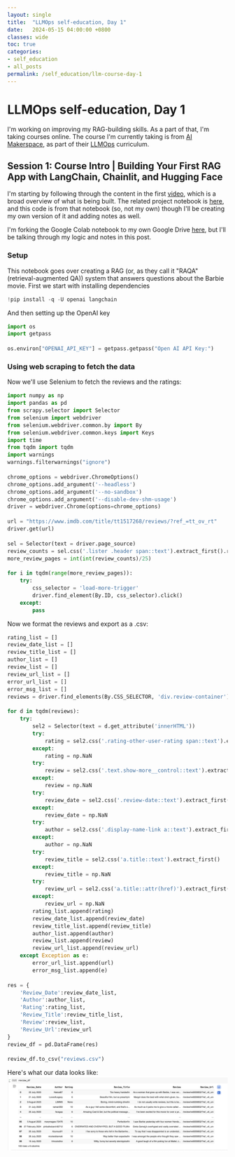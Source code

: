 ```yaml
---
layout: single
title:  "LLMOps self-education, Day 1"
date:   2024-05-15 04:00:00 +0800
classes: wide
toc: true
categories:
- self_education
- all_posts
permalink: /self_education/llm-course-day-1
---
```

# LLMOps self-education, Day 1
I'm working on improving my RAG-building skills. As a part of that, I'm taking courses online. The course I'm currently taking is from [AI Makerspace](https://github.com/AI-Maker-Space), as part of their [LLMOps](https://github.com/AI-Maker-Space/LLM-Ops-Cohort-1) curriculum.

## Session 1: Course Intro | Building Your First RAG App with LangChain, Chainlit, and Hugging Face
I'm starting by following through the content in the first [video](https://www.youtube.com/watch?v=d1Oj5vrTWC4), which is a broad overview of what is being built. The related project notebook is [here](https://github.com/AI-Maker-Space/LLM-Ops-Cohort-1/tree/main/Week%201/Tuesday), and this code is from that notebook (so, not my own) though I'll be creating my own version of it and adding notes as well.

I'm forking the Google Colab notebook to my own Google Drive [here](https://colab.research.google.com/drive/1lCHC-W3DoO4_Nxr2165QpvvcEkpGq8Mc), but I'll be talking through my logic and notes in this post.

### Setup
This notebook goes over creating a RAG (or, as they call it "RAQA" (retrieval-augmented QA)) system that answers questions about the Barbie movie. First we start with installing dependencies

```python
!pip install -q -U openai langchain
```

And then setting up the OpenAI key
```python
import os
import getpass

os.environ["OPENAI_API_KEY"] = getpass.getpass("Open AI API Key:")
```

### Using web scraping to fetch the data
Now we'll use Selenium to fetch the reviews and the ratings:

```python
import numpy as np
import pandas as pd
from scrapy.selector import Selector
from selenium import webdriver
from selenium.webdriver.common.by import By
from selenium.webdriver.common.keys import Keys
import time
from tqdm import tqdm
import warnings
warnings.filterwarnings("ignore")

chrome_options = webdriver.ChromeOptions()
chrome_options.add_argument('--headless')
chrome_options.add_argument('--no-sandbox')
chrome_options.add_argument('--disable-dev-shm-usage')
driver = webdriver.Chrome(options=chrome_options)

url = "https://www.imdb.com/title/tt1517268/reviews/?ref_=tt_ov_rt"
driver.get(url)

sel = Selector(text = driver.page_source)
review_counts = sel.css('.lister .header span::text').extract_first().replace(',','').split(' ')[0]
more_review_pages = int(int(review_counts)/25)

for i in tqdm(range(more_review_pages)):
    try:
        css_selector = 'load-more-trigger'
        driver.find_element(By.ID, css_selector).click()
    except:
        pass
```

Now we format the reviews and export as a .csv:

```python
rating_list = []
review_date_list = []
review_title_list = []
author_list = []
review_list = []
review_url_list = []
error_url_list = []
error_msg_list = []
reviews = driver.find_elements(By.CSS_SELECTOR, 'div.review-container')

for d in tqdm(reviews):
    try:
        sel2 = Selector(text = d.get_attribute('innerHTML'))
        try:
            rating = sel2.css('.rating-other-user-rating span::text').extract_first()
        except:
            rating = np.NaN
        try:
            review = sel2.css('.text.show-more__control::text').extract_first()
        except:
            review = np.NaN
        try:
            review_date = sel2.css('.review-date::text').extract_first()
        except:
            review_date = np.NaN
        try:
            author = sel2.css('.display-name-link a::text').extract_first()
        except:
            author = np.NaN
        try:
            review_title = sel2.css('a.title::text').extract_first()
        except:
            review_title = np.NaN
        try:
            review_url = sel2.css('a.title::attr(href)').extract_first()
        except:
            review_url = np.NaN
        rating_list.append(rating)
        review_date_list.append(review_date)
        review_title_list.append(review_title)
        author_list.append(author)
        review_list.append(review)
        review_url_list.append(review_url)
    except Exception as e:
        error_url_list.append(url)
        error_msg_list.append(e)

res = {
    'Review_Date':review_date_list,
    'Author':author_list,
    'Rating':rating_list,
    'Review_Title':review_title_list,
    'Review':review_list,
    'Review_Url':review_url
}
review_df = pd.DataFrame(res)

review_df.to_csv("reviews.csv")
```

Here's what our data looks like:
![Reviews of Barbie movie](/assets/images/2024-05-15-llmops-course/reviews_df.png)
